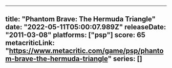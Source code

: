 
---
title: "Phantom Brave: The Hermuda Triangle"
date: "2022-05-11T05:00:07.989Z"
releaseDate: "2011-03-08"
platforms: ["psp"]
score: 65
metacriticLink: "https://www.metacritic.com/game/psp/phantom-brave-the-hermuda-triangle"
series: []
---
